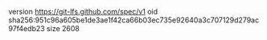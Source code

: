 version https://git-lfs.github.com/spec/v1
oid sha256:951c96a605be1de3ae1f42ca66b03ec735e92640a3c707129d279ac97f4edb23
size 2608
